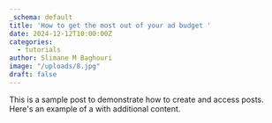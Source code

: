 ```yaml
---
_schema: default
title: 'How to get the most out of your ad budget '
date: 2024-12-12T10:00:00Z
categories:
  - tutorials
author: Slimane M Baghouri
image: "/uploads/8.jpg"
draft: false
---
```

This is a sample post to demonstrate how to create and access posts. Here's an example of a with additional content.

